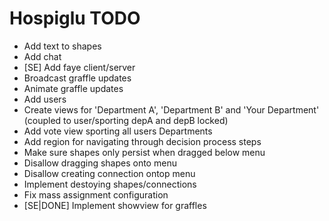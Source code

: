 # Hospiglu TODO

* Add text to shapes
* Add chat
* [SE] Add faye client/server
* Broadcast graffle updates
* Animate graffle updates
* Add users
* Create views for 'Department A', 'Department B' and 'Your Department' (coupled to user/sporting depA and depB locked)
* Add vote view sporting all users Departments
* Add region for navigating through decision process steps
* Make sure shapes only persist when dragged below menu
* Disallow dragging shapes onto menu
* Disallow creating connection ontop menu
* Implement destoying shapes/connections
* Fix mass assignment configuration
* [SE|DONE] Implement showview for graffles
